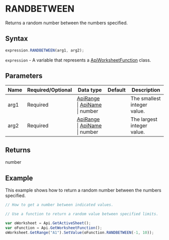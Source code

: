 # RANDBETWEEN

Returns a random number between the numbers specified.

## Syntax

```javascript
expression.RANDBETWEEN(arg1, arg2);
```

`expression` - A variable that represents a [ApiWorksheetFunction](../ApiWorksheetFunction.md) class.

## Parameters

| **Name** | **Required/Optional** | **Data type** | **Default** | **Description** |
| ------------- | ------------- | ------------- | ------------- | ------------- |
| arg1 | Required | [ApiRange](../../ApiRange/ApiRange.md) \| [ApiName](../../ApiName/ApiName.md) \| number |  | The smallest integer value. |
| arg2 | Required | [ApiRange](../../ApiRange/ApiRange.md) \| [ApiName](../../ApiName/ApiName.md) \| number |  | The largest integer value. |

## Returns

number

## Example

This example shows how to return a random number between the numbers specified.

```javascript editor-xlsx
// How to get a number between indicated values.

// Use a function to return a random value between specified limits.

var oWorksheet = Api.GetActiveSheet();
var oFunction = Api.GetWorksheetFunction();
oWorksheet.GetRange("A1").SetValue(oFunction.RANDBETWEEN(-1, 10));
```
